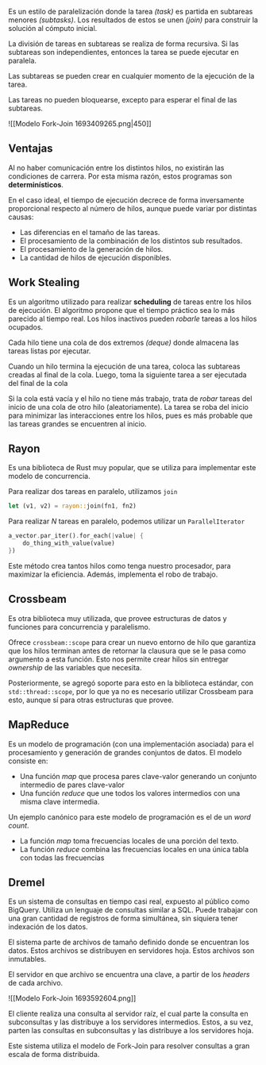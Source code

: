 Es un estilo de paralelización donde la tarea *(task)* es partida en subtareas menores *(subtasks)*. Los resultados de estos se unen *(join)* para construir la solución al cómputo inicial.

La división de tareas en subtareas se realiza de forma recursiva. Si las subtareas son independientes, entonces la tarea se puede ejecutar en paralela.

Las subtareas se pueden crear en cualquier momento de la ejecución de la tarea.

Las tareas no pueden bloquearse, excepto para esperar el final de las subtareas.

![[Modelo Fork-Join 1693409265.png|450]]

## Ventajas

Al no haber comunicación entre los distintos hilos, no existirán las condiciones de carrera. Por esta misma razón, estos programas son **determinísticos**.

En el caso ideal, el tiempo de ejecución decrece de forma inversamente proporcional respecto al número de hilos, aunque puede variar por distintas causas:

- Las diferencias en el tamaño de las tareas.
- El procesamiento de la combinación de los distintos sub resultados.
- El procesamiento de la generación de hilos.
- La cantidad de hilos de ejecución disponibles.

## Work Stealing

Es un algoritmo utilizado para realizar **scheduling** de tareas entre los hilos de ejecución. El algoritmo propone que el tiempo práctico sea lo más parecido al tiempo real. Los hilos inactivos pueden *robarle* tareas a los hilos ocupados.

Cada hilo tiene una cola de dos extremos *(deque)* donde almacena las tareas listas por ejecutar.

Cuando un hilo termina la ejecución de una tarea, coloca las subtareas creadas al final de la cola. Luego, toma la siguiente tarea a ser ejecutada del final de la cola

Si la cola está vacía y el hilo no tiene más trabajo, trata de *robar* tareas del inicio de una cola de otro hilo (aleatoriamente). La tarea se roba del inicio para minimizar las interacciones entre los hilos, pues es más probable que las tareas grandes se encuentren al inicio.

## Rayon

Es una biblioteca de Rust muy popular, que se utiliza para implementar este modelo de concurrencia.

Para realizar dos tareas en paralelo, utilizamos `join`

```Rust
let (v1, v2) = rayon::join(fn1, fn2)
```

Para realizar $N$ tareas en paralelo, podemos utilizar un `ParallelIterator`

```Rust
a_vector.par_iter().for_each(|value| {
	do_thing_with_value(value)
})
```

Este método crea tantos hilos como tenga nuestro procesador, para maximizar la eficiencia. Además, implementa el robo de trabajo.

## Crossbeam

Es otra biblioteca muy utilizada, que provee estructuras de datos y funciones para concurrencia y paralelismo.

Ofrece `crossbeam::scope` para crear un nuevo entorno de hilo que garantiza que los hilos terminan antes de retornar la clausura que se le pasa como argumento a esta función. Esto nos permite crear hilos sin entregar *ownership* de las variables que necesita.

Posteriormente, se agregó soporte para esto en la biblioteca estándar, con `std::thread::scope`, por lo que ya no es necesario utilizar Crossbeam para esto, aunque sí para otras estructuras que provee.

## MapReduce

Es un modelo de programación (con una implementación asociada) para el procesamiento y generación de grandes conjuntos de datos. El modelo consiste en:

- Una función *map* que procesa pares clave-valor generando un conjunto intermedio de pares clave-valor
- Una función *reduce* que une todos los valores intermedios con una misma clave intermedia.

Un ejemplo canónico para este modelo de programación es el de un *word count*.

- La función *map* toma frecuencias locales de una porción del texto.
- La función *reduce* combina las frecuencias locales en una única tabla con todas las frecuencias

## Dremel

Es un sistema de consultas en tiempo casi real, expuesto al público como BigQuery. Utiliza un lenguaje de consultas similar a SQL. Puede trabajar con una gran cantidad de registros de forma simultánea, sin siquiera tener indexación de los datos.

El sistema parte de archivos de tamaño definido donde se encuentran los datos. Estos archivos se distribuyen en servidores hoja. Estos archivos son inmutables.

El servidor en que archivo se encuentra una clave, a partir de los *headers* de cada archivo.

![[Modelo Fork-Join 1693592604.png]]

El cliente realiza una consulta al servidor raíz, el cual parte la consulta en subconsultas y las distribuye a los servidores intermedios. Estos, a su vez, parten las consultas en subconsultas y las distribuye a los servidores hoja.

Este sistema utiliza el modelo de Fork-Join para resolver consultas a gran escala de forma distribuida.
